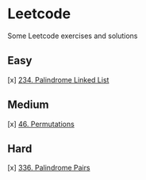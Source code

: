 # Leetcode 
Some Leetcode exercises and solutions

## Easy
[x] [234. Palindrome Linked List](https://leetcode.com/problems/palindrome-linked-list/)

## Medium
[x] [46. Permutations](https://leetcode.com/problems/permutations/)

## Hard
[x] [336. Palindrome Pairs](https://leetcode.com/problems/palindrome-pairs/)
